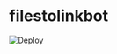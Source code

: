 # filestolinkbot

[![Deploy](https://www.herokucdn.com/deploy/button.svg)](https://heroku.com/deploy?template=https://github.com/sonicvip/upload)
